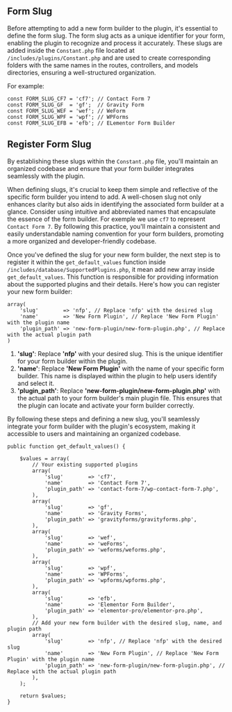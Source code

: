 ## Form Slug

Before attempting to add a new form builder to the plugin, it's essential to define the form slug. The form slug acts as a unique identifier for your form, enabling the plugin to recognize and process it accurately. These slugs are added inside the `Constant.php` file located at `/includes/plugins/Constant.php` and are used to create corresponding folders with the same names in the routes, controllers, and models directories, ensuring a well-structured organization.

For example:
```
const FORM_SLUG_CF7 = 'cf7'; // Contact Form 7 
const FORM_SLUG_GF  = 'gf';  // Gravity Form 
const FORM_SLUG_WEF = 'wef'; // WeForm
const FORM_SLUG_WPF = 'wpf'; // WPForms
const FORM_SLUG_EFB = 'efb'; // ELementor Form Builder
```
## Register Form Slug

By establishing these slugs within the `Constant.php` file, you'll maintain an organized codebase and ensure that your form builder integrates seamlessly with the plugin.

When defining slugs, it's crucial to keep them simple and reflective of the specific form builder you intend to add. A well-chosen slug not only enhances clarity but also aids in identifying the associated form builder at a glance. Consider using intuitive and abbreviated names that encapsulate the essence of the form builder. For exemple we use `cf7` to represent `Contact Form 7`. By following this practice, you'll maintain a consistent and easily understandable naming convention for your form builders, promoting a more organized and developer-friendly codebase.

Once you've defined the slug for your new form builder, the next step is to register it within the `get_default_values`  function inside `/includes/database/SupportedPlugins.php`, it mean add new array inside `get_default_values`. This function is responsible for providing information about the supported plugins and their details. Here's how you can register your new form builder:
```
array(
    'slug'        => 'nfp', // Replace 'nfp' with the desired slug
    'name'        => 'New Form Plugin', // Replace 'New Form Plugin' with the plugin name
    'plugin_path' => 'new-form-plugin/new-form-plugin.php', // Replace with the actual plugin path
)
```

1. **'slug'**: Replace **'nfp'** with your desired slug. This is the unique identifier for your form builder within the plugin.
2. **'name'**: Replace **'New Form Plugin'** with the name of your specific form builder. This name is displayed within the plugin to help users identify and select it.
3. **'plugin_path'**: Replace **'new-form-plugin/new-form-plugin.php'** with the actual path to your form builder's main plugin file. This ensures that the plugin can locate and activate your form builder correctly.

By following these steps and defining a new slug, you'll seamlessly integrate your form builder with the plugin's ecosystem, making it accessible to users and maintaining an organized codebase.

```
public function get_default_values() {

    $values = array(
        // Your existing supported plugins
        array(
            'slug'        => 'cf7',
            'name'        => 'Contact Form 7',
            'plugin_path' => 'contact-form-7/wp-contact-form-7.php',
        ),
        array(
            'slug'        => 'gf',
            'name'        => 'Gravity Forms',
            'plugin_path' => 'gravityforms/gravityforms.php',
        ),
        array(
            'slug'        => 'wef',
            'name'        => 'weForms',
            'plugin_path' => 'weforms/weforms.php',
        ),
        array(
            'slug'        => 'wpf',
            'name'        => 'WPForms',
            'plugin_path' => 'wpforms/wpforms.php',
        ),
        array(
            'slug'        => 'efb',
            'name'        => 'Elementor Form Builder',
            'plugin_path' => 'elementor-pro/elementor-pro.php',
        ),
        // Add your new form builder with the desired slug, name, and plugin path
        array(
            'slug'        => 'nfp', // Replace 'nfp' with the desired slug
            'name'        => 'New Form Plugin', // Replace 'New Form Plugin' with the plugin name
            'plugin_path' => 'new-form-plugin/new-form-plugin.php', // Replace with the actual plugin path
        ),
    );

    return $values;
}

```

